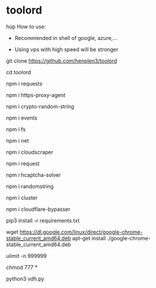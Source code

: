 # toolord
húp
How to use: 
- Recommended in shell of google, azure,...

- Using vps with high speed will be stronger


git clone https://github.com/henplen3/toolord

cd toolord

npm i requests

npm i https-proxy-agent

npm i crypto-random-string

npm i events

npm i fs

npm i net

npm i cloudscraper

npm i request

npm i hcaptcha-solver

npm i randomstring

npm i cluster

npm i cloudflare-bypasser

pip3 install -r requirements.txt

wget https://dl.google.com/linux/direct/google-chrome-stable_current_amd64.deb apt-get install ./google-chrome-stable_current_amd64.deb

ulimit -n 999999

chmod 777 *

python3 vdh.py
